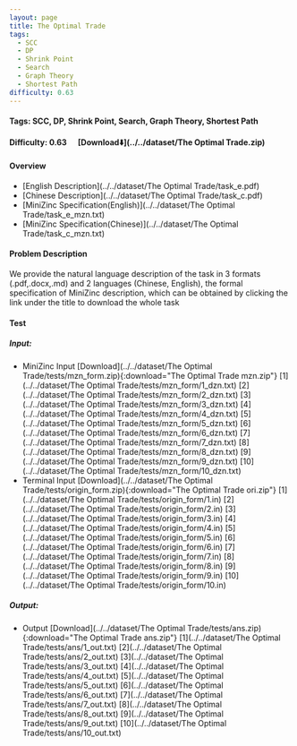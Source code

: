 ```yaml
---
layout: page
title: The Optimal Trade
tags:
  - SCC
  - DP
  - Shrink Point
  - Search
  - Graph Theory
  - Shortest Path
difficulty: 0.63
---
```


#### Tags: SCC, DP, Shrink Point, Search, Graph Theory, Shortest Path
#### Difficulty: 0.63 &nbsp;&nbsp;&nbsp;&nbsp; [Download⬇️](../../dataset/The Optimal Trade.zip)
#### Overview
- [English Description](../../dataset/The Optimal Trade/task_e.pdf)
- [Chinese Description](../../dataset/The Optimal Trade/task_c.pdf)
- [MiniZinc Specification(English)](../../dataset/The Optimal Trade/task_e_mzn.txt)
- [MiniZinc Specification(Chinese)](../../dataset/The Optimal Trade/task_c_mzn.txt)

#### Problem Description
We provide the natural language description of the task in 3 formats (.pdf,.docx,.md) and 2 languages (Chinese, English), the formal specification of MiniZinc description, which can be obtained by clicking the link under the title to download the whole task
#### Test
##### Input:
- MiniZinc Input [Download](../../dataset/The Optimal Trade/tests/mzn_form.zip){:download="The Optimal Trade mzn.zip"} [1](../../dataset/The Optimal Trade/tests/mzn_form/1_dzn.txt) [2](../../dataset/The Optimal Trade/tests/mzn_form/2_dzn.txt) [3](../../dataset/The Optimal Trade/tests/mzn_form/3_dzn.txt) [4](../../dataset/The Optimal Trade/tests/mzn_form/4_dzn.txt) [5](../../dataset/The Optimal Trade/tests/mzn_form/5_dzn.txt) [6](../../dataset/The Optimal Trade/tests/mzn_form/6_dzn.txt) [7](../../dataset/The Optimal Trade/tests/mzn_form/7_dzn.txt) [8](../../dataset/The Optimal Trade/tests/mzn_form/8_dzn.txt) [9](../../dataset/The Optimal Trade/tests/mzn_form/9_dzn.txt) [10](../../dataset/The Optimal Trade/tests/mzn_form/10_dzn.txt) 
- Terminal Input [Download](../../dataset/The Optimal Trade/tests/origin_form.zip){:download="The Optimal Trade ori.zip"} [1](../../dataset/The Optimal Trade/tests/origin_form/1.in) [2](../../dataset/The Optimal Trade/tests/origin_form/2.in) [3](../../dataset/The Optimal Trade/tests/origin_form/3.in) [4](../../dataset/The Optimal Trade/tests/origin_form/4.in) [5](../../dataset/The Optimal Trade/tests/origin_form/5.in) [6](../../dataset/The Optimal Trade/tests/origin_form/6.in) [7](../../dataset/The Optimal Trade/tests/origin_form/7.in) [8](../../dataset/The Optimal Trade/tests/origin_form/8.in) [9](../../dataset/The Optimal Trade/tests/origin_form/9.in) [10](../../dataset/The Optimal Trade/tests/origin_form/10.in) 

##### Output:
- Output [Download](../../dataset/The Optimal Trade/tests/ans.zip){:download="The Optimal Trade ans.zip"} [1](../../dataset/The Optimal Trade/tests/ans/1_out.txt) [2](../../dataset/The Optimal Trade/tests/ans/2_out.txt) [3](../../dataset/The Optimal Trade/tests/ans/3_out.txt) [4](../../dataset/The Optimal Trade/tests/ans/4_out.txt) [5](../../dataset/The Optimal Trade/tests/ans/5_out.txt) [6](../../dataset/The Optimal Trade/tests/ans/6_out.txt) [7](../../dataset/The Optimal Trade/tests/ans/7_out.txt) [8](../../dataset/The Optimal Trade/tests/ans/8_out.txt) [9](../../dataset/The Optimal Trade/tests/ans/9_out.txt) [10](../../dataset/The Optimal Trade/tests/ans/10_out.txt) 

